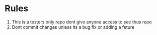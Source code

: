 # Rules

1. This is a testers only repo dont give anyone access to see thus repo
2. Dont commit changes unless its a bug fix or adding a feture
